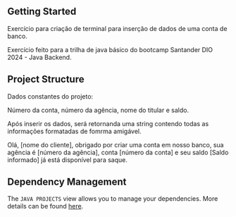 ## Getting Started

Exercício para criação de terminal para inserção de dados de uma conta de banco.

Exercício feito para a trilha de java básico do bootcamp Santander DIO 2024 - Java Backend.

## Project Structure

Dados constantes do projeto:

Número da conta, número da agência, nome do titular e saldo.

Após inserir os dados, será retornanda uma string contendo todas as informações formatadas de fomrma amigável.

Olá, [nome do cliente], obrigado por criar uma conta em nosso banco, sua agência é [número da agência], conta [número da conta] e seu saldo [Saldo informado] já está disponível para saque.

## Dependency Management

The `JAVA PROJECTS` view allows you to manage your dependencies. More details can be found [here](https://github.com/microsoft/vscode-java-dependency#manage-dependencies).

